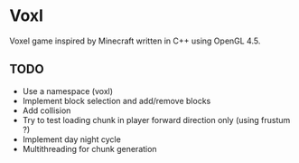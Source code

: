 # Voxl

Voxel game inspired by Minecraft written in C++ using OpenGL 4.5.

## TODO

- Use a namespace (voxl)
- Implement block selection and add/remove blocks
- Add collision
- Try to test loading chunk in player forward direction only (using frustum ?)
- Implement day night cycle
- Multithreading for chunk generation